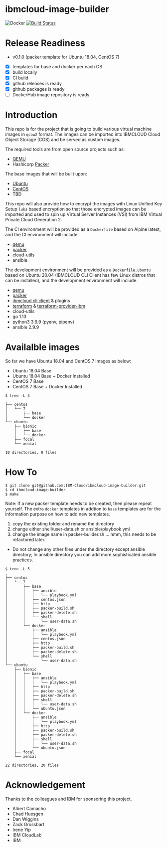 # ibmcloud-image-builder

![Docker](https://github.com/IBM-Cloud/ibmcloud-image-builder/workflows/Docker/badge.svg) [![Build Status](https://travis-ci.org/IBM-Cloud/ibmcloud-image-builder.svg?branch=master)](https://travis-ci.org/IBM-Cloud/ibmcloud-image-builder)

# Release Readiness

* v0.1.0 (packer template for Ubuntu 18.04, CentOS 7)
- [x] templates for base and docker per each OS
- [x] build locally
- [x] CI build
- [x] github releases is ready
- [x] github packages is ready
- [ ] DockerHub image repository is ready

# Introduction

This repo is for the project that is going to build various virtual machine images in `qcow2` format. The images can be imported into IBMCLOUD Cloud Object Storage (COS) and be served as custom images.

The required tools are from open source projects such as:
* [QEMU](https://www.qemu.org)
* Hashicorp [Packer](https://github.com/hashicorp/packer)

The base images that will be built upon:
* [Ubuntu](https://cloud-images.ubuntu.com)
* [CentOS](https://cloud.centos.org/centos/7/images/)
* TBD

This repo will also provide how to encrypt the images with Linux Unified Key Setup `luks` based encryption so that those encrypted images can be imported and used to spin up Virtual Server Instances (VSI) from IBM Virtual Private Cloud Generation 2.

The CI environment will be provided as a `Dockerfile` based on Alpine latest, and the CI environment will include:
* [qemu](https://www.qemu.org)
* [packer](https://github.com/hashicorp/packer)
* cloud-utils
* ansible

The development environment will be provided as a `Dockerfile.ubuntu` based on Ubuntu 20.04 (IBMCLOUD CLI Client has few Linux distros that can be installed), and the development environment will include:
* [qemu](https://www.qemu.org)
* [packer](https://github.com/hashicorp/packer)
* [ibmcloud cli client](https://github.com/IBM-Cloud/ibm-cloud-cli-release) & plugins
* [terraform](https://github.com/hashicorp/terraform) & [terraform-provider-ibm](https://github.com/IBM-Cloud/terraform-provider-ibm)
* cloud-utils
* go 1.13
* python3 3.6.9 (pyenv, pipenv)
* ansible 2.9.9

# Availalble images

So far we have Ubuntu 18.04 and CentOS 7 images as below:
* Ubuntu 18.04 Base
* Ubuntu 18.04 Base + Docker Installed
* CentOS 7 Base
* CentOS 7 Base + Docker Installed

```
$ tree -L 3
.
├── centos
│   └── 7
│       ├── base
│       └── docker
└── ubuntu
    ├── bionic
    │   ├── base
    │   └── docker
    ├── focal
    └── xenial

10 directories, 0 files
```

# How To

```
$ git clone git@github.com:IBM-Cloud/ibmcloud-image-builder.git
$ cd ibmcloud-image-builder
$ make
```

Note: If a new packer template needs to be created, then please repeat yourself.
The extra `docker` templates in addtion to `base` templates are for the information purpose on how to add new templates.

1. copy the existing folder and rename the directory
2. change either shell/user-data.sh or ansible/playbook.yml
3. change the image name in packer-builder.sh ... hmm, this needs to be refactored later.

* Do not change any other files under the directory except ansible directory; In ansible directory you can add more sophisticated ansible practices.

```
$ tree -L 5
.
├── centos
│   └── 7
│       ├── base
│       │   ├── ansible
│       │   │   └── playbook.yml
│       │   ├── centos.json
│       │   ├── http
│       │   ├── packer-build.sh
│       │   ├── packer-delete.sh
│       │   └── shell
│       │       └── user-data.sh
│       └── docker
│           ├── ansible
│           │   └── playbook.yml
│           ├── centos.json
│           ├── http
│           ├── packer-build.sh
│           ├── packer-delete.sh
│           └── shell
│               └── user-data.sh
└── ubuntu
    ├── bionic
    │   ├── base
    │   │   ├── ansible
    │   │   │   └── playbook.yml
    │   │   ├── http
    │   │   ├── packer-build.sh
    │   │   ├── packer-delete.sh
    │   │   ├── shell
    │   │   │   └── user-data.sh
    │   │   └── ubuntu.json
    │   └── docker
    │       ├── ansible
    │       │   └── playbook.yml
    │       ├── http
    │       ├── packer-build.sh
    │       ├── packer-delete.sh
    │       ├── shell
    │       │   └── user-data.sh
    │       └── ubuntu.json
    ├── focal
    └── xenial

22 directories, 20 files
```



# Acknowledgement
Thanks to the colleagues and IBM for sponsoring this project.

* Albert Camacho
* Chad Huesgen
* Dan Wiggins
* Zack Grossbart
* Irene Yip
* IBM CloudLab
* IBM
